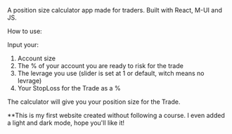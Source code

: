 A position size calculator app made for traders. Built with React, M-UI and JS. 

How to use:

Input your:
1. Account size
2. The % of your account you are ready to risk for the trade
3. The levrage you use (slider is set at 1 or default, witch means no levrage)
4. Your StopLoss for the Trade as a %

The calculator will give you your position size for the Trade.

**This is my first website created without following a course. I even added a light and dark mode, hope you'll like it!